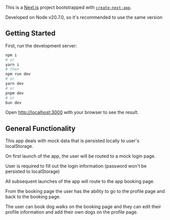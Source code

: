 This is a [Next.js](https://nextjs.org/) project bootstrapped with [`create-next-app`](https://github.com/vercel/next.js/tree/canary/packages/create-next-app).

Developed on Node v20.7.0, so it's recommended to use the same version

## Getting Started

First, run the development server:

```bash
npm i
# or
yarn i
# then
npm run dev
# or
yarn dev
# or
pnpm dev
# or
bun dev
```

Open [http://localhost:3000](http://localhost:3000) with your browser to see the result.


## General Functionality

This app deals with mock data that is persisted locally to user's localStorage.

On first launch of the app, the user will be routed to a mock login page.

User is required to fill out the login information (password won't be persisted to localStorage)

All subsequent launches of the app will route to the app booking page.

From the booking page the user has the ability to go to the profile page and back to the booking page.

The user can book dog walks on the booking page and they can edit their profile information and add their own dogs on the profile page.

